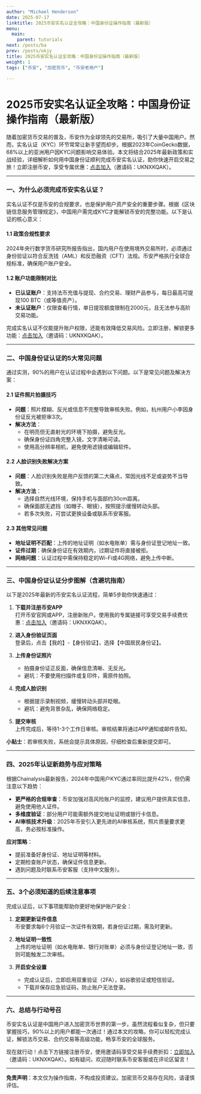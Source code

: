 ```yaml
---
author: "Michael Henderson"
date: 2025-07-17
linktitle: 2025币安实名认证全攻略：中国身份证操作指南（最新版）
menu:
  main:
    parent: tutorials
next: /posts/ba
prev: /posts/okjy
title: 2025币安实名认证全攻略：中国身份证操作指南（最新版）
weight: 1
tags: ["币安", "加密货币", "币安老用户"]

---
```

# 2025币安实名认证全攻略：中国身份证操作指南（最新版）

随着加密货币交易的普及，币安作为全球领先的交易所，吸引了大量中国用户。然而，实名认证（KYC）环节常常让新手望而却步。根据2023年CoinGecko数据，68%以上的亚洲用户因KYC问题影响交易体验。本文将结合2025年最新政策和实战经验，详细解析如何用中国身份证顺利完成币安实名认证，助你快速开启交易之旅！立即注册币安，享受专属优惠：[点击加入](https://www.binance.com/join?ref=UKNXKQAK)（邀请码：UKNXKQAK）。

---

### 一、为什么必须完成币安实名认证？

实名认证不仅是币安的合规要求，也是保护用户资产安全的重要步骤。根据《区块链信息服务管理规定》，中国用户需完成KYC才能解锁币安的完整功能。以下是认证的核心意义：

#### 1.1 政策合规性要求
2024年央行数字货币研究所报告指出，国内用户在使用境外交易所时，必须通过身份验证以符合反洗钱（AML）和反恐融资（CFT）法规。币安严格执行全球合规标准，确保用户账户安全。

#### 1.2 账户功能限制对比
- **已认证账户**：支持法币充值与提现、合约交易、理财产品参与，每日最高可提现100 BTC（或等值资产）。
- **未认证账户**：仅限查看行情，单日提现额度限制在2000元，且无法参与高阶交易功能。

完成实名认证不仅能提升账户权限，还能有效降低交易风险。立即注册，解锁更多功能：[点击加入](https://www.binance.com/join?ref=UKNXKQAK)（邀请码：UKNXKQAK）。

---

### 二、中国身份证认证的5大常见问题

通过实测，90%的用户在认证过程中会遇到以下问题。以下是常见问题及解决方案：

#### 2.1 证件照片拍摄技巧
- **问题**：照片模糊、反光或信息不完整导致审核失败。例如，杭州用户小李因身份证反光被拒审3次。
- **解决方法**：
  - 在明亮但无直射光的环境下拍摄，避免反光。
  - 确保身份证四角完整入镜，文字清晰可读。
  - 使用高分辨率相机，避免使用滤镜或编辑软件。

#### 2.2 人脸识别失败解决方案
- **问题**：人脸识别失败是用户反馈的第二大痛点，常因光线不足或姿势不当导致。
- **解决方法**：
  - 选择自然光线环境，保持手机与面部约30cm距离。
  - 确保面部无遮挡（如帽子、眼镜），按照提示缓慢转动头部。
  - 若多次失败，可尝试更换设备或联系币安客服。

#### 2.3 其他常见问题
- **地址证明不匹配**：上传的地址证明（如水电账单）需与身份证登记地址一致。
- **证件过期**：确保身份证在有效期内，过期证件将直接被拒。
- **网络问题**：认证过程中需保持稳定的Wi-Fi或4G网络，避免上传中断。

---

### 三、中国身份证认证分步图解（含避坑指南）

以下是2025年最新的币安实名认证流程，简单5步助你快速通过：

1. **下载并注册币安APP**  
   打开币安官网或APP，注册新账户。使用我的专属链接可享受交易手续费优惠：[点击加入](https://www.binance.com/join?ref=UKNXKQAK)（邀请码：UKNXKQAK）。

2. **进入身份验证页面**  
   登录后，点击【我的】-【身份验证】，选择【中国居民身份证】。

3. **上传身份证照片**  
   - 拍摄身份证正反面，确保信息清晰、无反光。
   - 避坑：不要使用扫描件或复印件，需原件拍照。

4. **完成人脸识别**  
   - 根据提示录制视频，缓慢转动头部并眨眼。
   - 避坑：避免背景杂乱，确保网络稳定。

5. **提交审核**  
   上传完成后，等待1-3个工作日审核。审核结果将通过APP通知或邮件告知。

**小贴士**：若审核失败，系统会提示具体原因，仔细检查后重新提交即可。

---

### 四、2025年认证新趋势与应对策略

根据Chainalysis最新报告，2024年中国用户KYC通过率同比提升42%，但仍需注意以下趋势：

- **更严格的合规审查**：币安加强对高风险账户的监控，建议用户提供真实信息，避免使用他人证件。
- **多维度验证**：部分用户可能需额外提交地址证明或银行卡信息。
- **AI审核技术升级**：2025年币安引入更先进的AI审核系统，照片质量要求更高，务必按标准操作。

**应对策略**：
- 提前准备好身份证、地址证明等材料。
- 定期检查账户状态，确保证件信息更新。
- 遇到问题及时联系币安客服（支持中文服务）。

---

### 五、3个必须知道的后续注意事项

完成认证后，以下事项能帮助你更好地保护账户安全：

1. **定期更新证件信息**  
   币安要求每6个月验证一次证件有效期，若身份证过期，需及时更新。

2. **地址证明一致性**  
   上传的地址证明（如水电账单、银行对账单）必须与身份证登记地址一致，否则可能触发二次审核。

3. **开启安全设置**  
   - 完成认证后，立即启用双重验证（2FA），如谷歌验证或短信验证。
   - 下载并保存应急验证码，防止账户无法登录。

---

### 六、总结与行动号召

币安实名认证是中国用户进入加密货币世界的第一步。虽然流程看似复杂，但只要掌握技巧，90%以上的用户都能一次通过！通过本文的攻略，你可以轻松完成认证，解锁法币交易、合约交易等高级功能，畅享币安的全球服务。

现在就行动！点击下方链接注册币安，使用邀请码享受交易手续费折扣：[立即加入](https://www.binance.com/join?ref=UKNXKQAK)（邀请码：UKNXKQAK）。如有疑问，欢迎随时联系币安客服或在评论区留言！

--- 

**免责声明**：本文仅为操作指南，不构成投资建议。加密货币交易存在风险，请谨慎评估。